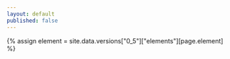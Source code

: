 ```yaml
---
layout: default
published: false
---
```


<!-- page specific stylesheet needs to be inline to the page so ajax injects it. -->
<link rel="stylesheet" href="/css/elementpage.css">

{% assign element = site.data.versions["0_5"]["elements"][page.element] %}

<component-docs></component-docs>

<script>
  (function() {
    // JSON for each element will be rendered here.
    // Grab the element's JSON and hand it to the `component-docs` element
    // when the page boots up
    function initDoc() {
      var elementDoc = {{element | jsonify}};
      // FOUC prevention
      setTimeout(function() {
        document.querySelector('component-docs').data = elementDoc;
      }, 100);
    }
    initDoc();

  })();
</script>
